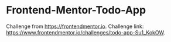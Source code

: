 # Frontend-Mentor-Todo-App
Challenge from https://frontendmentor.io. Challenge link: https://www.frontendmentor.io/challenges/todo-app-Su1_KokOW.
